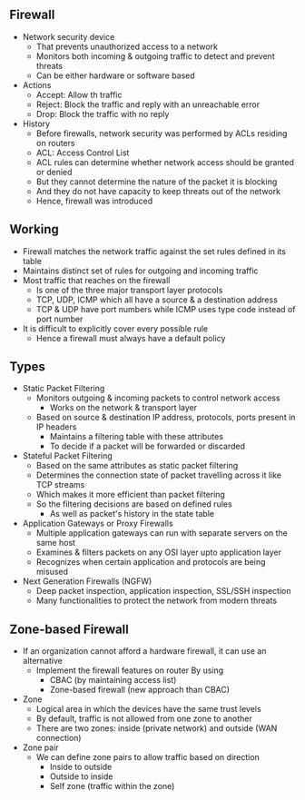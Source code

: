 ## Firewall
- Network security device
  - That prevents unauthorized access to a network
  - Monitors both incoming & outgoing traffic to detect and prevent threats
  - Can be either hardware or software based
- Actions
  - Accept: Allow th traffic
  - Reject: Block the traffic and reply with an unreachable error
  - Drop: Block the traffic with no reply
- History
  - Before firewalls, network security was performed by ACLs residing on routers
  - ACL: Access Control List
  - ACL rules can determine whether network access should be granted or denied
  - But they cannot determine the nature of the packet it is blocking
  - And they do not have capacity to keep threats out of the network
  - Hence, firewall was introduced

## Working
- Firewall matches the network traffic against the set rules defined in its table
- Maintains distinct set of rules for outgoing and incoming traffic
- Most traffic that reaches on the firewall
  - Is one of the three major transport layer protocols
  - TCP, UDP, ICMP which all have a source & a destination address
  - TCP & UDP have port numbers while ICMP uses type code instead of port number
- It is difficult to explicitly cover every possible rule
  - Hence a firewall must always have a default policy

## Types
- Static Packet Filtering
  - Monitors outgoing & incoming packets to control network access
    - Works on the network & transport layer
  - Based on source & destination IP address, protocols, ports present in IP headers
    - Maintains a filtering table with these attributes
    - To decide if a packet will be forwarded or discarded
- Stateful Packet Filtering
  - Based on the same attributes as static packet filtering
  - Determines the connection state of packet travelling across it like TCP streams
  - Which makes it more efficient than packet filtering
  - So the filtering decisions are based on defined rules
    - As well as packet's history in the state table
- Application Gateways or Proxy Firewalls
  - Multiple application gateways can run with separate servers on the same host
  - Examines & filters packets on any OSI layer upto application layer
  - Recognizes when certain application and protocols are being misused
- Next Generation Firewalls (NGFW)
  - Deep packet inspection, application inspection, SSL/SSH inspection
  - Many functionalities to protect the network from modern threats

## Zone-based Firewall
- If an organization cannot afford a hardware firewall, it can use an alternative
  - Implement the firewall features on router By using
    - CBAC (by maintaining access list)
    - Zone-based firewall (new approach than CBAC)
- Zone
  - Logical area in which the devices have the same trust levels
  - By default, traffic is not allowed from one zone to another
  - There are two zones: inside (private network) and outside (WAN connection)
- Zone pair
  - We can define zone pairs to allow traffic based on direction
    - Inside to outside
    - Outside to inside
    - Self zone (traffic within the zone)
